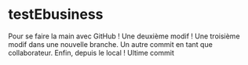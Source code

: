 # testEbusiness
Pour se faire la main avec GitHub !
Une deuxième modif !
Une troisième modif dans une nouvelle branche.
Un autre commit en tant que collaborateur.
Enfin, depuis le local !
Ultime commit  

